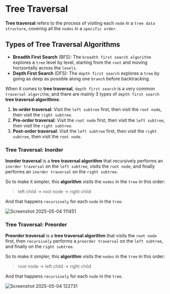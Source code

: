 # Tree Traversal
**Tree traversal** refers to the process of visiting each `node` in a `tree data structure`, covering all the `nodes` in a `specific order`.

## Types of Tree Traversal Algorithms
* **Breadth First Search** (BFS): The `breadth first search algorithm` explores a `tree` level by level, starting from the `root` and moving horizontally across the `levels`.
* **Depth First Search** (DFS): The `depth first search` explores a `tree` by going as deep as possible along one `branch` before backtracking.

When it comes to **tree traversal**, `depth first search` is a very common `traversal algorithm`, and there are mainly 3 types of `depth first search` **tree traversal algorithms**:
1. **In-order traversal**: Visit the `left subtree` first, then visit the `root node`, then visit the `right subtree`.
2. **Pre-order traversal**: Visit the `root node` first, then visit the `left subtree`, then visit the `right subtree`.
3. **Post-order traversal**: Visit the `left subtree` first, then visit the `right subtree`, then visit the `root node`.

### Tree Traversal: Inorder
**Inorder traversal** is a **tree traversal algorithm** that recursively performs an `inorder traversal` on the `left subtree`, visits the `root node`, and finally performs an `inorder traversal` on the `right subtree`.

So to make it simpler, this **algorithm** visits the `nodes` in the `tree` in this order:

> left child -> root node -> right child

And that happens `recursively` for each `node` in the `tree`.

![Screenshot 2025-05-04 111451](https://github.com/user-attachments/assets/af037639-43f2-4fbe-ba1d-e16b2569dd08)

### Tree Traversal: Preorder
**Preorder traversal** is a **tree traversal algorithm** that visits the `root node` first, then `recursively` performs a `preorder traversal` on the `left subtree`, and finally on the `right subtree`.

So to make it simpler, this **algorithm** visits the `nodes` in the `tree` in this order:

> root node -> left child -> right child

And that happens `recursively` for each `node` in the `tree`.

![Screenshot 2025-05-04 122731](https://github.com/user-attachments/assets/ea79ecfd-cd68-4991-94a7-9eb53e8105ca)






